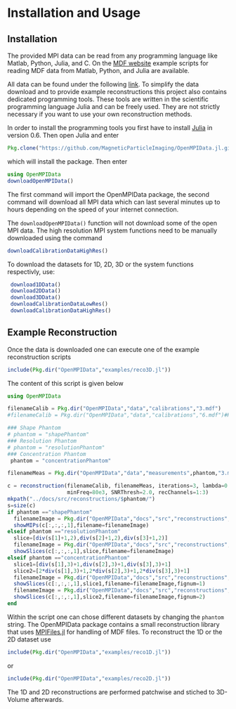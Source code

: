 # Installation and Usage

## Installation

The provided MPI data can be read from any programming language like Matlab, Python, Julia, and C.
On the [MDF website](https://github.com/MagneticParticleImaging/MDF) example scripts
for reading MDF data from Matlab, Python, and Julia are available.

All data can be found under the following [link](https://media.tuhh.de/ibi/openMPIData/data/). To simplify the data download and to provide example reconstructions this project also contains dedicated programming tools. These tools are written in the scientific programming language Julia and can be freely used. They are not strictly necessary if you want to use your own reconstruction methods.

In order to install the programming tools you first have to install [Julia](http://julialang.org/downloads/) in version 0.6. Then open Julia and enter
```julia
Pkg.clone("https://github.com/MagneticParticleImaging/OpenMPIData.jl.git")
```
which will install the package. Then enter
```julia
using OpenMPIData
downloadOpenMPIData()
```
The first command will import the OpenMPIData package, the second command will download all MPI
data which can last several minutes up to hours depending on the speed of your internet connection.

The `downloadOpenMPIData()` function will not download some of the open MPI data. The high resolution MPI system functions need to be manually downloaded using the command
```julia
downloadCalibrationDataHighRes()
```
To download the datasets for 1D, 2D, 3D or the system functions respectivly, use:
```julia
 download1DData()
 download2DData()
 download3DData()
 downloadCalibrationDataLowRes()
 downloadCalibrationDataHighRes()
```

## Example Reconstruction

Once the data is downloaded one can execute one of the example reconstruction scripts
```julia
include(Pkg.dir("OpenMPIData","examples/reco3D.jl"))
```
The content of this script is given below
```julia
using OpenMPIData

filenameCalib = Pkg.dir("OpenMPIData","data","calibrations","3.mdf")
#filenameCalib = Pkg.dir("OpenMPIData","data","calibrations","6.mdf")#High Resolution

### Shape Phantom
# phantom = "shapePhantom"
### Resolution Phantom
# phantom = "resolutionPhantom"
### Concentration Phantom
 phantom = "concentrationPhantom"

filenameMeas = Pkg.dir("OpenMPIData","data","measurements",phantom,"3.mdf")

c = reconstruction(filenameCalib, filenameMeas, iterations=3, lambda=0.001,
                   minFreq=80e3, SNRThresh=2.0, recChannels=1:3)
mkpath("../docs/src/reconstructions/$phantom/")
s=size(c)
if phantom =="shapePhantom"
  filenameImage = Pkg.dir("OpenMPIData","docs","src","reconstructions","$phantom","reconstruction3D.png")
  showMIPs(c[:,:,:,1],filename=filenameImage)
elseif phantom =="resolutionPhantom"
  slice=[div(s[1]+1,2),div(s[2]+1,2),div(s[3]+1,2)]
  filenameImage = Pkg.dir("OpenMPIData","docs","src","reconstructions","$phantom","reconstruction3D.png")
  showSlices(c[:,:,:,1],slice,filename=filenameImage)
elseif phantom =="concentrationPhantom"
  slice1=[div(s[1],3)+1,div(s[2],3)+1,div(s[3],3)+1]
  slice2=[2*div(s[1],3)+1,2*div(s[2],3)+1,2*div(s[3],3)+1]
  filenameImage = Pkg.dir("OpenMPIData","docs","src","reconstructions","$phantom","reconstruction3D_1.png")
  showSlices(c[:,:,:,1],slice1,filename=filenameImage,fignum=1)
  filenameImage = Pkg.dir("OpenMPIData","docs","src","reconstructions","$phantom","reconstruction3D_2.png")
  showSlices(c[:,:,:,1],slice2,filename=filenameImage,fignum=2)
end
```

Within the script one can chose different datasets by changing the `phantom` string. The OpenMPIData package contains a small reconstruction library that uses [MPIFiles.jl](https://github.com/MagneticParticleImaging/MPIFiles.jl) for handling of MDF files.
To reconstruct the 1D or the 2D dataset use 
```julia
include(Pkg.dir("OpenMPIData","examples/reco1D.jl"))
```
or 
```julia
include(Pkg.dir("OpenMPIData","examples/reco2D.jl"))
```
The 1D and 2D reconstructions are performed patchwise and stiched to 3D-Volume afterwards.
